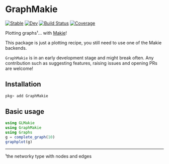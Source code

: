 # GraphMakie

[![Stable](https://img.shields.io/badge/docs-stable-blue.svg)](http://juliaplots.org/GraphMakie.jl/stable)
[![Dev](https://img.shields.io/badge/docs-dev-blue.svg)](http://juliaplots.org/GraphMakie.jl/dev/)
[![Build Status](https://github.com/JuliaPlots/GraphMakie.jl/workflows/CI/badge.svg)](https://github.com/JuliaPlots/GraphMakie.jl/actions)
[![Coverage](https://codecov.io/gh/JuliaPlots/GraphMakie.jl/branch/master/graph/badge.svg)](https://codecov.io/gh/JuliaPlots/GraphMakie.jl)

Plotting graphs¹... with [Makie](https://github.com/JuliaPlots/Makie.jl)!

This package is just a plotting recipe, you still need to use one of the Makie backends.

`GraphMakie` is in an early development stage and might break often. Any
contribution such as suggesting features, raising issues and opening PRs are
welcome!

## Installation
``` julia
pkg> add GraphMakie
```

## Basic usage
```julia
using GLMakie
using GraphMakie
using Graphs
g = complete_graph(10)
graphplot(g)
```


----------------------------
¹the networky type with nodes and edges
